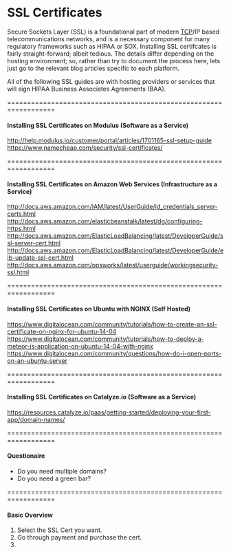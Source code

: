 SSL Certificates  
=================================
Secure Sockets Layer (SSL) is a foundational part of modern [TCP](http://en.wikipedia.org/wiki/Transport_Layer_Security)/IP based telecommunications networks, and is a necessary component for many regulatory frameworks such as HIPAA or SOX.  Installing SSL certifcates is fairly straight-forward; albeit tedious.  The details differ depending on the hosting environment; so, rather than try to document the process here, lets just go to the relevant blog articles specific to each platform. 

All of the following SSL guides are with hosting providers or services that will sign HIPAA Business Associates Agreements (BAA).  

==================================================================
#### Installing SSL Certificates on Modulus (Software as a Service)

http://help.modulus.io/customer/portal/articles/1701165-ssl-setup-guide  
https://www.namecheap.com/security/ssl-certificates/  

==================================================================
#### Installing SSL Certificates on Amazon Web Services (Infrastructure as a Service)

http://docs.aws.amazon.com/IAM/latest/UserGuide/id_credentials_server-certs.html
http://docs.aws.amazon.com/elasticbeanstalk/latest/dg/configuring-https.html
http://docs.aws.amazon.com/ElasticLoadBalancing/latest/DeveloperGuide/ssl-server-cert.html
http://docs.aws.amazon.com/ElasticLoadBalancing/latest/DeveloperGuide/elb-update-ssl-cert.html
http://docs.aws.amazon.com/opsworks/latest/userguide/workingsecurity-ssl.html

==================================================================
#### Installing SSL Certificates on Ubuntu with NGINX (Self Hosted)
https://www.digitalocean.com/community/tutorials/how-to-create-an-ssl-certificate-on-nginx-for-ubuntu-14-04  
https://www.digitalocean.com/community/tutorials/how-to-deploy-a-meteor-js-application-on-ubuntu-14-04-with-nginx  
https://www.digitalocean.com/community/questions/how-do-i-open-ports-on-an-ubuntu-server  


==================================================================
#### Installing SSL Certificates on Catalyze.io (Software as a Service)

https://resources.catalyze.io/paas/getting-started/deploying-your-first-app/domain-names/


==================================================================
#### Questionaire  

- Do you need multiple domains?
- Do you need a green bar?

==================================================================
#### Basic Overview  
1.  Select the SSL Cert you want.
2.  Go through payment and purchase the cert.
3.  


